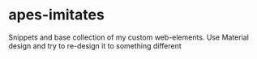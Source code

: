 # apes-imitates
Snippets and base collection of my custom web-elements. Use Material design and try to re-design it to something different
